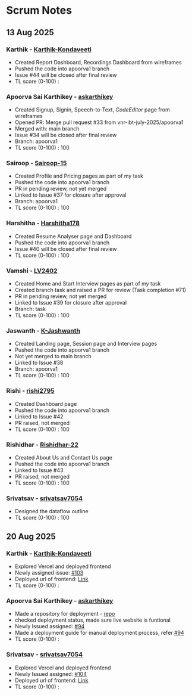 # Scrum Notes

## 13 Aug 2025

### Karthik - [Karthik-Kondaveeti](https://github.com/Karthik-Kondaveeti)
* Created Report Dashboard, Recordings Dashboard from wireframes
* Pushed the code into apoorva1 branch
* Issue #44 will be closed after final review
* TL score (0-100) : 

### Apoorva Sai Karthikey - [askarthikey](https://github.com/askarthikey)
* Created Signup, Signin, Speech-to-Text, *CodeEditor* page from wireframes
* Opened PR: Merge pull request #33 from vnr-ibt-july-2025/apoorva1
* Merged with: main branch
* Issue #34 will be closed after final review
* Branch: apoorva1
* TL score (0-100) : 100

### Sairoop - [Sairoop-15](https://github.com/Sairoop-15)
* Created Profile and Pricing pages as part of my task
* Pushed the code into apoorva1 branch
* PR in pending review, not yet merged
* Linked to Issue #37 for closure after approval
* Branch: apoorva1
* TL score (0-100) : 100

### Harshitha - [Harshitha178](https://github.com/Harshitha178)
* Created Resume Analyser page and Dashboard
* Pushed the code into apoorva1 branch
* Issue #40 will be closed after final review
* TL score (0-100) : 100

### Vamshi - [LV2402](https://github.com/lv2402)
* Created Home and Start Interview pages as part of my task
* Created branch task and raised a PR for review (Task completion #71)
* PR in pending review, not yet merged
* Linked to Issue #39 for closure after approval
* Branch: task
* TL score (0-100) : 100

### Jaswanth - [K-Jashwanth](https://github.com/K-Jashwanth)
* Created Landing page, Session page and Interview pages
* Pushed the code into apoorva1 branch
* Not yet merged to main branch
* Linked to Issue #38
* Branch: apoorva1
* TL score (0-100) : 100

### Rishi - [rishi2795](https://github.com/rishi2795)
* Created Dashboard page
* Pushed the code into apoorva1 branch
* Linked to Issue #42
* PR raised, not merged
* TL score (0-100) : 100

### Rishidhar - [Rishidhar-22](https://github.com/Rishidhar-22)
* Created About Us and Contact Us page
* Pushed the code into apoorva1 branch
* Linked to Issue #43
* PR raised, not merged
* TL score (0-100) : 100

### Srivatsav - [srivatsav7054](https://github.com/srivatsav7054)
* Designed the dataflow outline
* TL score (0-100) : 100

## 20 Aug 2025  

### Karthik - [Karthik-Kondaveeti](https://github.com/Karthik-Kondaveeti)  
* Explored Vercel and deployed frontend 
* Newly assigned issue: [#103](https://github.com/vnr-ibt-july-2025/interviewtrainer/issues/103)
* Deployed url of frontend: [Link](https://interviewtrainer-one.vercel.app/ )
* TL score (0-100) :

### Apoorva Sai Karthikey - [askarthikey](https://github.com/askarthikey)  
* Made a repository for deployment - [repo](https://github.com/askarthikey/interviewtrainer)
* checked deployment status, made sure live website is funtional
* Newly Issued assigned: [#94](https://github.com/vnr-ibt-july-2025/interviewtrainer/issues/94)
* Made a deployment guide for manual deployment process, refer  [#94](https://github.com/vnr-ibt-july-2025/interviewtrainer/issues/94)
* TL score (0-100) :

### Srivatsav - [srivatsav7054](https://github.com/srivatsav7054)  
* Explored Vercel and deployed frontend 
* Newly Issued assigned: [#104](https://github.com/vnr-ibt-july-2025/interviewtrainer/issues/104)
* Deployed url of frontend: [Link](https://interviewtrainer-one.vercel.app/ )
* TL score (0-100) : 
